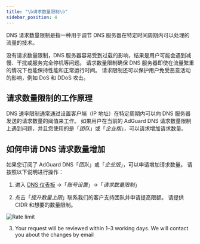 ```yaml
---
title: "\b请求数量限制\b"
sidebar_position: 4
---
```


DNS 请求数量限制是指一种用于调节 DNS 服务器在特定时间周期内可以处理的流量的技术。

没有请求数量限制，DNS 服务器容易受到过载的影响，结果是用户可能会遇到减慢、干扰或服务完全停机等问题。 请求数量限制确保 DNS 服务器即使在流量繁重的情况下也能保持性能和正常运行时间。 请求限制还可以保护用户免受恶意活动的影响，例如 DoS 和 DDoS 攻击。

## 请求数量限制的工作原理

DNS 速率限制通常通过设置客户端（IP 地址）在特定周期内可以向 DNS 服务器发送的请求数量的阈值来工作。 如果用户在当前的 AdGuard DNS 请求数量限制上遇到问题，并且您使用的是「_团队_」或「_企业版_」，可以请求增加请求数量。

## 如何申请 DNS 请求数量增加

如果您订阅了 AdGuard DNS「_团队_」或「_企业版_」，可以申请增加请求数量。 请按照以下说明进行操作：

1. 进入 [DNS 仪表板](https://adguard-dns.io/dashboard/) →「_账号设置_」→「_请求数量限制_」

2. 点击「_提升数量上限_」联系我们的客户支持团队并申请提高限额。 请提供 CIDR 和想要的数量限制。

 ![Rate limit](https://cdn.adtidy.org/content/kb/dns/private/rate_limit.png)

3. Your request will be reviewed within 1–3 working days. We will contact you about the changes by email
